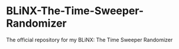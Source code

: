 # BLiNX-The-Time-Sweeper-Randomizer
The official repository for my BLiNX: The Time Sweeper Randomizer
